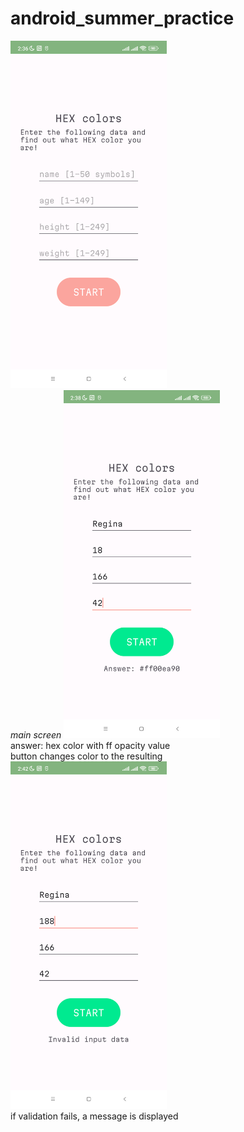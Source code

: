 # android_summer_practice
<img src="images/img.png" width="250"></img>  
*main screen*
<img src="images/img_1.png" width="250"></img>  
answer: hex color with ff opacity value  
button changes color to the resulting  
<img src="images/img_2.png" width="250"></img>   
if validation fails, a message is displayed  